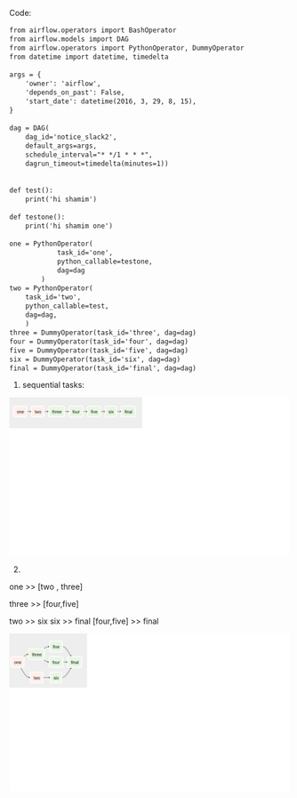
Code:

```import os
from airflow.operators import BashOperator
from airflow.models import DAG
from airflow.operators import PythonOperator, DummyOperator
from datetime import datetime, timedelta

args = {
    'owner': 'airflow',
    'depends_on_past': False,
    'start_date': datetime(2016, 3, 29, 8, 15),
}

dag = DAG(
    dag_id='notice_slack2',
    default_args=args,
    schedule_interval="* */1 * * *",
    dagrun_timeout=timedelta(minutes=1))


def test():
    print('hi shamim')

def testone():
    print('hi shamim one')

one = PythonOperator(
            task_id='one',
            python_callable=testone,
            dag=dag
        )
two = PythonOperator(
    task_id='two',
    python_callable=test,
    dag=dag,
    )
three = DummyOperator(task_id='three', dag=dag)
four = DummyOperator(task_id='four', dag=dag)
five = DummyOperator(task_id='five', dag=dag)
six = DummyOperator(task_id='six', dag=dag)
final = DummyOperator(task_id='final', dag=dag)

```
1. sequential tasks:

![alt tag](images/sequential.png)

2. 

one >> [two , three]

three >> [four,five]

two >> six
six >> final
[four,five] >> final

![alt tag](images/img1.png)
